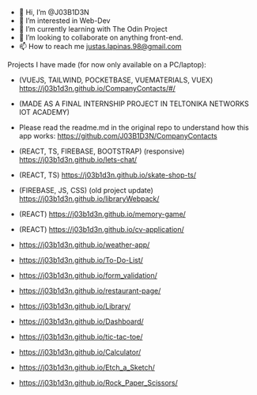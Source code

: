 - 👋 Hi, I’m @J03B1D3N
- 👀 I’m interested in Web-Dev
- 🌱 I’m currently learning with The Odin Project
- 💞️ I’m looking to collaborate on anything front-end.
- 📫 How to reach me justas.lapinas.98@gmail.com

Projects I have made (for now only available on a PC/laptop):
- (VUEJS, TAILWIND, POCKETBASE, VUEMATERIALS, VUEX) https://j03b1d3n.github.io/CompanyContacts/#/
- (MADE AS A FINAL INTERNSHIP PROJECT IN TELTONIKA NETWORKS IOT ACADEMY)
- Please read the readme.md in the original repo to understand how this app works: https://github.com/J03B1D3N/CompanyContacts

- (REACT, TS, FIREBASE, BOOTSTRAP) (responsive) https://j03b1d3n.github.io/lets-chat/
- (REACT, TS) https://j03b1d3n.github.io/skate-shop-ts/
- (FIREBASE, JS, CSS) (old project update) https://j03b1d3n.github.io/libraryWebpack/

- (REACT) https://j03b1d3n.github.io/memory-game/
- (REACT) https://j03b1d3n.github.io/cv-application/
- https://j03b1d3n.github.io/weather-app/

- https://j03b1d3n.github.io/To-Do-List/
- https://j03b1d3n.github.io/form_validation/
- https://j03b1d3n.github.io/restaurant-page/

- https://j03b1d3n.github.io/Library/
- https://j03b1d3n.github.io/Dashboard/
- https://j03b1d3n.github.io/tic-tac-toe/

- https://j03b1d3n.github.io/Calculator/
- https://j03b1d3n.github.io/Etch_a_Sketch/
- https://j03b1d3n.github.io/Rock_Paper_Scissors/
<!---
J03B1D3N/J03B1D3N is a ✨ special ✨ repository because its `README.md` (this file) appears on your GitHub profile.
You can click the Preview link to take a look at your changes.
--->
